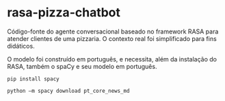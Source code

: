 # rasa-pizza-chatbot
Código-fonte do agente conversacional baseado no framework RASA para atender clientes de uma pizzaria. O contexto real foi simplificado para fins didáticos.

O modelo foi construído em português, e necessita, além da instalação do RASA, também o spaCy e seu modelo em português.

```
pip install spacy
```

```
python –m spacy download pt_core_news_md
```


